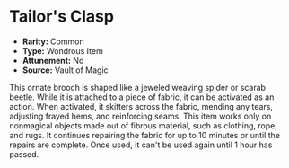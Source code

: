 # Tailor's Clasp

- **Rarity:** Common
- **Type:** Wondrous Item
- **Attunement:** No
- **Source:** Vault of Magic

This ornate brooch is shaped like a jeweled weaving spider or scarab beetle. While it is attached to a piece of fabric, it can be activated as an action. When activated, it skitters across the fabric, mending any tears, adjusting frayed hems, and reinforcing seams. This item works only on nonmagical objects made out of fibrous material, such as clothing, rope, and rugs. It continues repairing the fabric for up to 10 minutes or until the repairs are complete. Once used, it can't be used again until 1 hour has passed.
